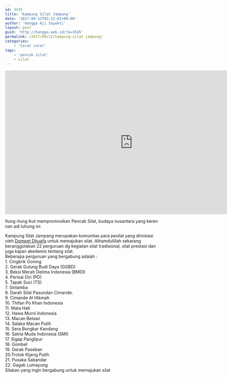 ```yaml
---
id: 3545
title: 'Kampung Silat Jampang'
date: '2017-09-12T03:22:02+00:00'
author: 'Hangga Aji Sayekti'
layout: post
guid: 'http://hangga.web.id/?p=3545'
permalink: /2017/09/12/kampung-silat-jampang/
categories:
    - 'Corat coret'
tags:
    - 'pencak silat'
    - silat
---
```


<iframe allow="accelerometer; autoplay; clipboard-write; encrypted-media; gyroscope; picture-in-picture" allowfullscreen="" frameborder="0" height="473" loading="lazy" src="https://www.youtube.com/embed/uDT70QD9rrA?feature=oembed" title="Teaser Film Kampung Silat Jampang" width="840"></iframe>

Itung-itung ikut mempromosikan Pencak Silat, budaya nusantara yang keren nan adi luhung ini.

<span data-reactid=".0.1.0.1.0.0.1.0.0:$1264922.0.1.0.5.0.0.2.0.1.0.2">Kampung Silat Jampang merupakan komunitas para pesilat yang diinisiasi oleh [Dompet Dhuafa](https://www.dompetdhuafa.org/) untuk memajukan silat. Alhamdulillah sekarang beranggotakan 22 perguruan dg kegiatan silat tradisional, silat prestasi dan juga kajian akedemis tentang silat.</span>  
<span data-reactid=".0.1.0.1.0.0.1.0.0:$1264922.0.1.0.5.0.0.2.0.1.0.4">Beberapa perguruan yang bergabung adalah :</span>  
<span data-reactid=".0.1.0.1.0.0.1.0.0:$1264922.0.1.0.5.0.0.2.0.1.0.6">1. Cingkrik Goning</span>  
<span data-reactid=".0.1.0.1.0.0.1.0.0:$1264922.0.1.0.5.0.0.2.0.1.0.8">2. Gerak Gulung Budi Daya (GGBD)</span>  
<span data-reactid=".0.1.0.1.0.0.1.0.0:$1264922.0.1.0.5.0.0.2.0.1.0.a">3. Beksi Merah Delima Indonesia (BMDI)</span>  
<span data-reactid=".0.1.0.1.0.0.1.0.0:$1264922.0.1.0.5.0.0.2.0.1.0.c">4. Perisai Diri (PD)</span>  
<span data-reactid=".0.1.0.1.0.0.1.0.0:$1264922.0.1.0.5.0.0.2.0.1.0.e">5. Tapak Suci (TS)</span>  
<span data-reactid=".0.1.0.1.0.0.1.0.0:$1264922.0.1.0.5.0.0.2.0.1.0.g">7. Sinlamba</span>  
<span data-reactid=".0.1.0.1.0.0.1.0.0:$1264922.0.1.0.5.0.0.2.0.1.0.i">8. Darah Silat Pasundan Cimande.</span>  
<span data-reactid=".0.1.0.1.0.0.1.0.0:$1264922.0.1.0.5.0.0.2.0.1.0.k">9. Cimande Al HIkmah</span>  
<span data-reactid=".0.1.0.1.0.0.1.0.0:$1264922.0.1.0.5.0.0.2.0.1.0.m">10. Thifan Po Khan Indonesia</span>  
<span data-reactid=".0.1.0.1.0.0.1.0.0:$1264922.0.1.0.5.0.0.2.0.1.0.o">11. Mata Hati</span>  
<span data-reactid=".0.1.0.1.0.0.1.0.0:$1264922.0.1.0.5.0.0.2.0.1.0.q">12. Hawa Murni Indonesia</span>  
<span data-reactid=".0.1.0.1.0.0.1.0.0:$1264922.0.1.0.5.0.0.2.0.1.0.s">13. Macan Betawi</span>  
<span data-reactid=".0.1.0.1.0.0.1.0.0:$1264922.0.1.0.5.0.0.2.0.1.0.u">14. Salaka Macan Putih</span>  
<span data-reactid=".0.1.0.1.0.0.1.0.0:$1264922.0.1.0.5.0.0.2.0.1.0.w">15. Sera Bongkar Kandang</span>  
<span data-reactid=".0.1.0.1.0.0.1.0.0:$1264922.0.1.0.5.0.0.2.0.1.0.y">16. Satria Muda Indonesia (SMI)</span>  
<span data-reactid=".0.1.0.1.0.0.1.0.0:$1264922.0.1.0.5.0.0.2.0.1.0.10">17. Sigap Panglipur</span>  
<span data-reactid=".0.1.0.1.0.0.1.0.0:$1264922.0.1.0.5.0.0.2.0.1.0.12">18. Gombel</span>  
<span data-reactid=".0.1.0.1.0.0.1.0.0:$1264922.0.1.0.5.0.0.2.0.1.0.14">19. Gerak Paseban</span>  
<span data-reactid=".0.1.0.1.0.0.1.0.0:$1264922.0.1.0.5.0.0.2.0.1.0.16">20.Trotok Kijang Putih</span>  
<span data-reactid=".0.1.0.1.0.0.1.0.0:$1264922.0.1.0.5.0.0.2.0.1.0.18">21. Pusaka Sabandar</span>  
<span data-reactid=".0.1.0.1.0.0.1.0.0:$1264922.0.1.0.5.0.0.2.0.1.0.1a">22. Gagak Lumayung</span>  
<span data-reactid=".0.1.0.1.0.0.1.0.0:$1264922.0.1.0.5.0.0.2.0.1.0.1c">Silakan yang ingin bergabung untuk memajukan silat</span>